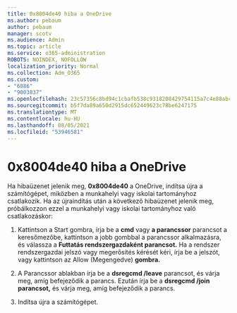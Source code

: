 ```yaml
---
title: 0x8004de40 hiba a OneDrive
ms.author: pebaum
author: pebaum
manager: scotv
ms.audience: Admin
ms.topic: article
ms.service: o365-administration
ROBOTS: NOINDEX, NOFOLLOW
localization_priority: Normal
ms.collection: Adm_O365
ms.custom:
- "6886"
- "9003837"
ms.openlocfilehash: 23c57356c8bd94c1cbafb538c9318208429754115a7c4e88abc93d293b5ea6e1
ms.sourcegitcommit: b5f7da89a650d2915dc652449623c78be6247175
ms.translationtype: MT
ms.contentlocale: hu-HU
ms.lasthandoff: 08/05/2021
ms.locfileid: "53946581"
---
```

# <a name="0x8004de40-error-when-launching-onedrive"></a>0x8004de40 hiba a OneDrive

Ha hibaüzenet jelenik meg, **0x8004de40** a OneDrive, indítsa újra a számítógépet, miközben a munkahelyi vagy iskolai tartományhoz csatlakozik. Ha az újraindítás után a következő hibaüzenet jelenik meg, próbálkozzon ezzel a munkahelyi vagy iskolai tartományhoz való csatlakozáskor:

1. Kattintson a Start gombra, írja be a **cmd** vagy **a parancssor** parancsot a keresőmezőbe, kattintson a jobb gombbal a parancssor alkalmazásra, és válassza a **Futtatás rendszergazdaként parancsot.** Ha a rendszer rendszergazdai jelszó vagy megerősítés kérését kéri, írja be a jelszót, vagy kattintson az Allow (Megengedve) **gombra.**  

2. A Parancssor ablakban írja be a **dsregcmd /leave**  parancsot, és várja meg, amíg befejeződik a parancs. Ezután írja be a **dsregcmd /join parancsot,** és várja meg, amíg befejeződik a parancs.
3. Indítsa újra a számítógépet.
